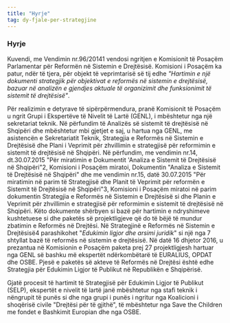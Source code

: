```yaml
---
title: "Hyrje"
tag: dy-fjale-per-strategjine
---
```


### Hyrje

Kuvendi, me Vendimin nr.96/20141 vendosi ngritjen e Komisionit të Posaçëm Parlamentar për Reformën në Sistemin e Drejtësisë. Komisioni i Posaçëm ka patur, ndër të tjera, për objekt të veprimtarisë së tij edhe _&quot;Hartimin e një dokumenti strategjik për objektivat e reformës në sistemin e drejtësisë, bazuar në analizën e gjendjes aktuale të organizimit dhe funksionimit të sistemit të drejtësisë&quot;_.

Për realizimin e detyrave të sipërpërmendura, pranë Komisionit të Posaçëm u ngrit Grupi i Ekspertëve të Nivelit të Lartë (GENL), i mbështetur nga një sekretariat teknik. Në përfundim të Analizës së sistemit të drejtësisë në Shqipëri dhe mbështetur mbi gjetjet e saj, u hartua nga GENL, me asistencën e Sekretariatit Teknik, Strategjia e Reformës në Sistemin e Drejtësisë dhe Plani i Veprimit për zhvillimin e strategjisë për reformimin e sistemit të drejtësisë në Shqipëri.  Në përfundim, me vendimin nr.14, dt.30.07.2015 &quot;Për miratimin e Dokumentit &#39;Analiza e Sistemit të Drejtësisë në Shqipëri&quot;2, Komisioni i Posaçëm miratoi, Dokumentin &quot;Analiza e Sistemit të Drejtësisë në  Shqipëri&quot; dhe me vendimin nr.15, datë 30.07.2015 &quot;Për miratimin në parim të Strategjisë dhe Planit të Veprimit për reformën e Sistemit të Drejtësisë në Shqipëri&quot;3, Komisioni i Posaçëm miratoi në parim dokumentin Strategjia e Reformës në Sistemin e Drejtësisë si dhe Planin e Veprimit për zhvillimin e strategjisë për reformimin e sistemit të drejtësisë në Shqipëri.  Këto dokumente shërbyen si bazë për hartimin e ndryshimeve kushtetuese si dhe paketës së projektligjeve që do të bëjë të mundur zbatimin e Reformës në Drejtësi. Në Strategjinë e Reformës në Sistemin e Drejtësisë4 parashikohet &quot;_Edukimin ligjor dhe arsimi juridik_&quot; si një nga 7 shtyllat bazë të reformës në sistemin e drejtësisë.  Në datë 16 dhjetor 2016, u prezantua në Komisionin e Posaçëm paketa prej 27 projektligjesh hartuar nga GENL së bashku më ekspertët ndërkombëtarë të EURALIUS, OPDAT dhe OSBE. Pjesë e paketës së akteve të Reformës në Drejtësi është edhe Strategjia për Edukimin Ligjor të Publikut në Republikën e Shqipërisë.

Gjatë procesit të hartimit të Strategjisë për Edukimin Ligjor të Publikut (SELP), ekspertët e nivelit të lartë janë mbështetur nga stafi teknik i nëngrupit të punës si dhe nga grupi i punës i ngritur nga Koalicioni i shoqërisë civile &quot;Drejtësi për të gjithë&quot;, të mbështetur nga Save the Children me fondet e Bashkimit Europian dhe nga OSBE.
